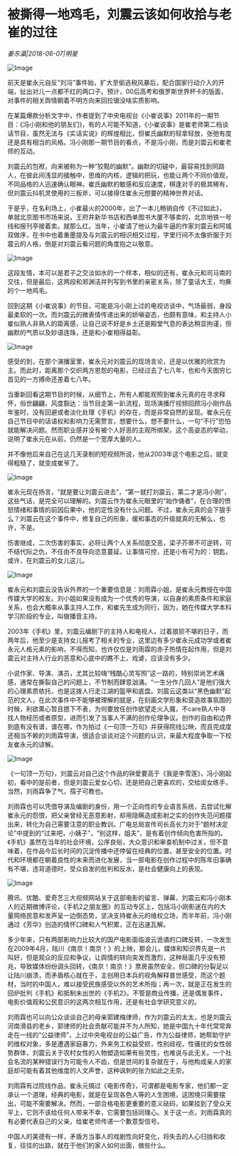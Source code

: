 # 被撕得一地鸡毛，刘震云该如何收拾与老崔的过往

*姜东瀛|2018-06-07|明星*

![Image](http://p9.pstatp.com/large/pgc-image/1528388541770803fcf4ff4)

前天是崔永元自反“刘冯”事件始，扩大至偷逃税风暴后，配合国家行动介入的开端，扯出对儿一点都不红的两口子。预计，00后高考和俄罗斯世界杯卡的版面，对事件的相关舆情朝着不明方向来回拉锯没啥实质影响。

在某篇爆款分析文字中，作者提到了中央电视台《小崔说事》2011年的一期节目：《冯小刚和他的朋友们》，有的人可能不知道，《小崔说事》是崔老师第二档谈话节目，虽然无法与《实话实说》的辉煌相比，但崔氏幽默的轻拿轻放，张弛有度还是具有相当的风格。冯小刚那一期节目的看点，不是冯小刚，而是刘震云和崔老师的互动。

刘震云的包袱，向来被称为一种“狡黠的幽默”。幽默的切磋中，最容易找到同路人，在彼此间浅显的接触中，思维的内核，逻辑的把玩，也能让两个不同价值观，不同品格的人迅速确认眼神。崔氏幽默的敏感和反应速度，棋逢对手的极其稀有，但刘震云抖机灵使用的三板斧，可以接得住崔永元想要的精神世界对话。

于是乎，在名利场上，小崔最火的2000年，出了一本儿畅销自传《不过如此》，单就北京图书市场来说，王府井新华书店和西单图书大厦不够卖的，北京地铁一号线和报刊亭接着卖。就那么红。当年，小崔请了他认为最牛逼的作家刘震云和阿城双做序，在书中也着重墨提及与刘震云的相识相交过程，字里行间不太像折服于刘震云的人格，倒是对刘震云看问题的角度抱之以敬意。

![Image](http://p3.pstatp.com/large/pgc-image/15283885418863346688fb4)

这段友情，本可以是君子之交淡如水的一个样本，相似的还有，崔永元和司马南的交往，但是最后，这两段和郑渊洁并列写到书里的亲密关系，除了童话大王，均撕的个一地鸡毛。

回到这期《小崔说事》的节目，可能是冯小刚上过的电视访谈中，气场最弱，身段最柔软的一次。而刘震云的微表情传递出来的娇嗔姿态，也颇有意味，和主持人小崔似熟人非熟人的距离感，让自己说不好是乡土还是殿堂气息的表达稍显拘谨，但幽默的气质以及妙语连珠，还是和小崔相得益彰。

![Image](http://p3.pstatp.com/large/pgc-image/15283885416333edb340f89)

感受的到，在那个演播室里，崔永元对刘震云的现场言论，还是以优雅的欣赏为主。而此时，距离那个交织两方恩怨的电影，已经过去了七八年，也和今天图穷匕首见的一方搏命还差着七八年。

当重新回看这期节目的时候，从细节上，所有人都能观照到崔永元真的在寻求释怀，俗世翩翩，风度豁达：当节目走第一趴流程，现场演播厅视频回顾冯小刚作品年鉴时，没有回避或者淡化处理《手机》的存在，而是非常自然的呈现。崔永元在自己节目中的话语权和影响力无需赘言，想要什么，想不要什么，一句“不行”恐怕就能解决问题。然而职业感并没有被个人好恶的主观所绑架，这个高姿态的举动，说明了崔永元在从前，仍然是一个宽厚大量的人。

并不像他后来自己在这几天录制的短视频所说，他从2003年这个电影之后，就变得粗糙了，就变成崔爷了。

![Image](http://p1.pstatp.com/large/pgc-image/152838854165143a9fa9e7d)

崔永元现在扬言，“就是要让刘震云进去”，“第一就打刘震云，第二才是冯小刚”，这些气话，是完全可以理解的。刘震云作为崔永元眼里的“始作俑者”，在合理的愤怒情绪和事情的前因后果中，他的定性没有什么问题。不过，崔永元真的会下狠手么？刘震云在这个事件中，修复自己的形象，缓和事态的升级就真的无解么，也许，不是。

伤害继成，二次伤害的事实，必将让两个人关系彻底交恶，梁子芥蒂不可逆转，可不结代际之仇，不任由不良导向恣意蔓延，让事情可控，还是小有可为的：钥匙，或许，在刘震云的女儿这儿。

![Image](http://p3.pstatp.com/large/pgc-image/1528388541792f436c73000)

崔永元和刘震云没告诉外界的一个重要信息是：刘雨霖小姐，是崔永元教授在中国传媒大学的校友。刘小姐如果没有成为一个优秀的导演，以自身的素质条件和家庭关系，也会大概率从事主持人工作，和崔先生成为同行，因为，她在传媒大学本科学习阶段的专业，叫做播音主持。

2003年《手机》里，刘震云编剧下的主持人和电视人，过着狼狈不堪的日子，而两年后，他至少是支持女儿报考了相关的专业，这里边有多少崔永元成功学或者崔永元人格元素的影响，不得而知，也许仅仅是刘雨霖的赤子热情在起作用，但是刘震云对主持人行业的恶意和心底中的瞧不上，戏谑，应该没有多少。

小说作家、导演、演员，尤其比较嗨“残酷心灵写照”这一路的，特别崇尚艺术痛感，通常在撕裂自己的问题上，不节制而肆意汹涌。“一生分作几回人”是他们强大的心理素质依托，也是这拨人行走江湖的盔甲和底盘。刘震云这类以“黑色幽默”起范的文人，在此次事件中不能够被理解的就是，在刻画文学形象和营造故事氛围的时候，利欲熏心暂且摁下不表，为何要放任创作欲望走火入魔，不care熟人中寻找人物经历或者原型，进而引发了当事人不满的创作伦理争议。创作的自由和边界到底有没有谱，谱在哪，作为拍过《一句顶一万句》并获得院线公映，而且完成度还相当不赖的刘雨霖导演，很适合谈谈对这个问题的认识，来最大程度争取一下校友崔永元的谅解。

![Image](http://p3.pstatp.com/large/pgc-image/15283885417006a1c072cb5)

《一句顶一万句》，刘震云对自己这个作品的钟爱要高于《我是李雪莲》，冯小刚起初，看中的是前者，但是刘震云爱女心切，还是把自己更喜欢的，交给闺女练手，当然，刘雨霖争了气，孺子可教也。

刘雨霖也可以凭借导演及编剧的身份，用一个正向性的专业语言系统，去尝试化解崔永元的怨恨，把父亲曾经无恶意影射，却用隐瞒造成影射之实的创作失范问题摆出来，转化为自己需要注意的职业教训。广电总局宣传司长高长力对于“题材决定论”中提到的“过来吧，小姨子”，“别这样，姐夫”，是有着创作倾向危害所指的。《手机》虽然在当年的社会环境，公序良俗，大众意识和审查机制中过关，但不意味着，在作品今后长时间的沉淀传播中还停留在经典的位置，甚至安全的位置。时代和环境都在朝着良性的未来而进化发展，当一部电影在创作过程中的陈年旧事确有不堪，违背道德时，受众自发的批判和反水，是社会健康向上的表现。

![Image](http://p3.pstatp.com/large/pgc-image/15283885416139f62ec1ee6)

腾讯、优酷、爱奇艺三大视频网站关于这部电影的留言、弹幕，刘震云和冯小刚本人的近期微博评论，《手机2之朋友圈》的互动专区上，包括冯小刚影迷在内的大量网络民意和发声呈一边倒态势，坚决支持崔永元的维权立场，而半年前，冯小刚通过《芳华》创造的情怀口碑和人气积累，正在迅速瓦解。

多少年来，只有两部影响力比较大的国产电影面临波云诡谲的口碑反转，一次发生在2009年4月，陆川《南京！南京！》的上映，那会儿，媒体和知识界先是一片叫好，但是观众的反应和争议，让舆情的转向突发而激烈，这种局面几乎没有预兆，导致媒体纷纷调头回转，《南京！南京！》票房虽然安全，但口碑的分裂足以让陆川崩溃，而矛盾核心就在于，主创用日本兵的视角解释普世感受，而这个题材，当时的中国人，难以接受民族感受以外的艺术所指；再一次，就是正在发生的回炉批判《手机》和抵制未出世的《手机2》。不管是商业传播，还是偶发事件，电影价值观和公民意识的这两次相互作用，还是有社会学研究意义的。

刘雨霖也可以向公众谈谈自己的母亲郭建梅律师，作为刘震云的太太，也是刘震云河南滑县的老乡，郭律师的社会贡献可能并不为人所知，她是中国九十年代常常奔走在一线的“公益律师”，上过中央电视台的公益广告，作为公益律师，她帮助守护的维权对象，多是遭遇家庭暴力，外来务工权益受损，性别歧视，性骚扰的女性弱势群体，刘震云关于农村女性的人物塑造如果有些灵性，也难说与此无关。一个社会名流的某种错误行为可能令人不齿，但是世间的复杂就在于，与他构成亲人的家庭却可能有着其他维度的人文声誉，这种讽刺的张力如此之无奈。

刘雨霖有过院线作品，崔永元搞过《电影传奇》，可谓都是电影专家，他们都一定承认一个道理，经典的电影，就是在呈现各色人等的人生困境，这困境只需要摆出，可能不需要解决。然而，一部合格电影更重要的意义砝码，如果挂到了受众天平上，它则不该给任何人带来不幸，它需要包括同理心。关于这一点，刘雨霖真的有必要代表自己的父亲，给崔老师传递一个歉意型信号。

中国人的美德有一样，矛盾方当事人的戏剧性向好变化，将失去的人心归拢和收复，往往的出路，就在于他们的家人如何出面，做些什么。

